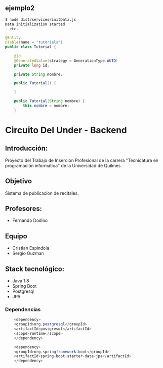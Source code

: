 ## ejemplo2

```bash
$ node dist/services/initData.js
Data initialization started
. etc.
```

````java
@Entity
@Table(name = "tutorials")
public class Tutorial {
	
	@Id
	@GeneratedValue(strategy = GenerationType.AUTO)
	private long id;

	private String nombre;

	public Tutorial() {

	}

	public Tutorial(String nombre) {
		this.nombre = nombre;
	}
````

# Circuito Del Under - Backend

## Introducción:

Proyecto del Trabajo de Inserción Profesional de la carrera "Tecnicatura en programación informática" de la Universidad de Quilmes.

## Objetivo

Sistema de publicacion de recitales.

## Profesores:

* Fernando Dodino

## Equipo

+ Cristian Espindola
+ Sergio Guzman

## Stack tecnológico:
+ Java 1.8
+ Spring Boot
+ Postgresql
+ JPA

### Dependencias

````java		
	<dependency>
   	<groupId>org.postgresql</groupId>
   	<artifactId>postgresql</artifactId>
   	<scope>runtime</scope>
	</dependency>

	<dependency>
	<groupId>org.springframework.boot</groupId>
	<artifactId>spring-boot-starter-data-jpa</artifactId>
	</dependency>
````

